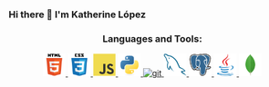 ### Hi there 👋 I'm Katherine López 



<h3 align="center">Languages and Tools:</h3>

<p align="center"> 
  <a href="https://www.w3.org/html/" target="_blank"> 
    <img src="https://raw.githubusercontent.com/devicons/devicon/master/icons/html5/html5-original-wordmark.svg" alt="html5" width="40" height="40"/> 
  </a>
  <a href="https://www.w3schools.com/css/" target="_blank"> 
    <img src="https://raw.githubusercontent.com/devicons/devicon/master/icons/css3/css3-original-wordmark.svg" alt="css3" width="40" height="40"/> 
  </a> 
  <a href="https://developer.mozilla.org/en-US/docs/Web/JavaScript" target="_blank"> 
    <img src="https://raw.githubusercontent.com/devicons/devicon/master/icons/javascript/javascript-original.svg" alt="javascript" width="40" height="40"/> 
  </a>
  <a href="https://www.python.org" target="_blank"> 
    <img src="https://raw.githubusercontent.com/devicons/devicon/master/icons/python/python-original.svg" alt="python" width="40" height="40"/> 
  </a>    
  <a href="https://git-scm.com/" target="_blank"> 
    <img src="https://www.vectorlogo.zone/logos/git-scm/git-scm-icon.svg" alt="git" width="40" height="40"/> 
  </a>
  <a href="https://www.mysql.com/" target="_blank"> 
    <img src="https://github.com/devicons/devicon/blob/master/icons/mysql/mysql-original.svg" alt="git" width="40" height="40"/> 
  </a>
  <a href="https://www.postgresql.org/" target="_blank"> 
    <img src="https://github.com/devicons/devicon/blob/master/icons/postgresql/postgresql-original.svg" alt="git" width="40" height="40"/> 
  </a> 
  <a href="https://www.java.com/es/" target="_blank"> 
    <img src="https://github.com/devicons/devicon/blob/master/icons/java/java-original.svg" alt="javascript" width="40" height="40"/> 
  </a> 
   <a href="https://www.mongodb.com/es" target="_blank"> 
    <img src="https://github.com/devicons/devicon/blob/master/icons/mongodb/mongodb-original.svg" alt="git" width="40" height="40"/> 
  </a>
 
  
</p>

